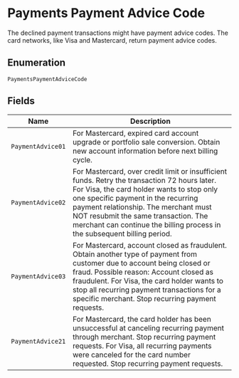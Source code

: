 
# Payments Payment Advice Code

The declined payment transactions might have payment advice codes. The card networks, like Visa and Mastercard, return payment advice codes.

## Enumeration

`PaymentsPaymentAdviceCode`

## Fields

| Name | Description |
|  --- | --- |
| `PaymentAdvice01` | For Mastercard, expired card account upgrade or portfolio sale conversion. Obtain new account information before next billing cycle. |
| `PaymentAdvice02` | For Mastercard, over credit limit or insufficient funds. Retry the transaction 72 hours later. For Visa, the card holder wants to stop only one specific payment in the recurring payment relationship. The merchant must NOT resubmit the same transaction. The merchant can continue the billing process in the subsequent billing period. |
| `PaymentAdvice03` | For Mastercard, account closed as fraudulent. Obtain another type of payment from customer due to account being closed or fraud. Possible reason: Account closed as fraudulent. For Visa, the card holder wants to stop all recurring payment transactions for a specific merchant. Stop recurring payment requests. |
| `PaymentAdvice21` | For Mastercard, the card holder has been unsuccessful at canceling recurring payment through merchant. Stop recurring payment requests. For Visa, all recurring payments were canceled for the card number requested. Stop recurring payment requests. |


